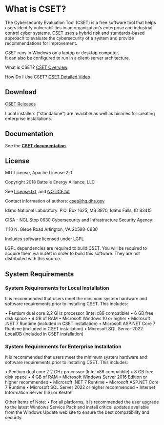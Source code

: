 
# What is CSET?
The Cybersecurity Evaluation Tool (CSET) is a free software tool that helps users identify vulnerabilities 
in an organization's enterprise and industrial control cyber systems. CSET uses a hybrid risk and 
standards-based approach to evaluate the cybersecurity of a system and provide recommendations for improvement. 

CSET runs in Windows on a laptop or desktop computer.  
It can also be configured to run in a client-server architecture. 


What is CSET?
[CSET Overview](https://www.youtube.com/watch?v=B3xAh4iSRO0)

How Do I Use CSET?
[CSET Detailed Video](https://www.youtube.com/watch?v=ELbvQTl4xmU)


## Download
[CSET Releases](https://github.com/cisagov/cset/releases/)

Local installers ("standalone") are available as well as binaries for creating enterprise installations.


## Documentation
See the [**CSET documentation**](docs/README.md).


## License

MIT License, Apache License 2.0

Copyright 2018 Battelle Energy Alliance, LLC

See [License.txt](License.txt), and [NOTICE.txt](NOTICE.txt)

Contact information of authors: cset@hq.dhs.gov

Idaho National Laboratory:
P.O. Box 1625, MS 3870, Idaho Falls, ID 83415

CISA - NGL Stop 0630
Cybersecurity and Infrastructure Security Agency:

1110 N. Glebe Road
Arlington, VA 20598-0630

Includes software licensed under LGPL

LGPL dependencies are required to build CSET. You will be required to acquire them via nuGet 
in order to build this software. They are not distributed with this source.

## System Requirements

### System Requirements for Local Installation

It is recommended that users meet the minimum system hardware and software requirements prior to installing CSET. This includes:

• Pentium dual core 2.2 GHz processor (Intel x86 compatible)
• 6 GB free disk space
• 4 GB of RAM
• Microsoft Windows 10 or higher
• Microsoft .NET 7 Runtime (included in CSET installation)
• Microsoft ASP.NET Core 7 Runtime (included in CSET installation)
• Microsoft SQL Server 2022 LocalDB (included in CSET installation)

### System Requirements for Enterprise Installation

It is recommended that users meet the minimum system hardware and software requirements prior to installing CSET. This includes:

• Pentium dual core 2.2 GHz processor (Intel x86 compatible)
• 8 GB free disk space
• 4 GB of RAM
• Microsoft Windows Server 2016 Edition or higher recommended
• Microsoft .NET 7 Runtime
• Microsoft ASP.NET Core 7 Runtime
• Microsoft SQL Server 2022 or higher recommended
• Internet Information Server (IIS) or Kestrel

Other Items of Note:
• For all platforms, it is recommended the user upgrade to the latest Windows Service Pack and install critical updates 
available from the Windows Update web site to ensure the best compatibility and security.





